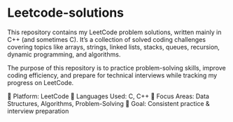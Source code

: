 # Leetcode-solutions
This repository contains my LeetCode problem solutions, written mainly in C++ (and sometimes C). It’s a collection of solved coding challenges covering topics like arrays, strings, linked lists, stacks, queues, recursion, dynamic programming, and algorithms.

The purpose of this repository is to practice problem-solving skills, improve coding efficiency, and prepare for technical interviews while tracking my progress on LeetCode.

🔹 Platform: LeetCode
🔹 Languages Used: C, C++
🔹 Focus Areas: Data Structures, Algorithms, Problem-Solving
🔹 Goal: Consistent practice & interview preparation
